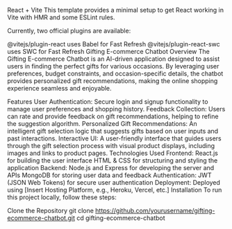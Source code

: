 React + Vite
This template provides a minimal setup to get React working in Vite with HMR and some ESLint rules.

Currently, two official plugins are available:

@vitejs/plugin-react uses Babel for Fast Refresh
@vitejs/plugin-react-swc uses SWC for Fast Refresh
Gifting E-commerce Chatbot
Overview
The Gifting E-commerce Chatbot is an AI-driven application designed to assist users in finding the perfect gifts for various occasions. By leveraging user preferences, budget constraints, and occasion-specific details, the chatbot provides personalized gift recommendations, making the online shopping experience seamless and enjoyable.

Features
User Authentication: Secure login and signup functionality to manage user preferences and shopping history.
Feedback Collection: Users can rate and provide feedback on gift recommendations, helping to refine the suggestion algorithm.
Personalized Gift Recommendations: An intelligent gift selection logic that suggests gifts based on user inputs and past interactions.
Interactive UI: A user-friendly interface that guides users through the gift selection process with visual product displays, including images and links to product pages.
Technologies Used
Frontend:
React.js for building the user interface
HTML & CSS for structuring and styling the application
Backend:
Node.js and Express for developing the server and APIs
MongoDB for storing user data and feedback
Authentication:
JWT (JSON Web Tokens) for secure user authentication
Deployment:
Deployed using [Insert Hosting Platform, e.g., Heroku, Vercel, etc.]
Installation
To run this project locally, follow these steps:

Clone the Repository
git clone https://github.com/yourusername/gifting-ecommerce-chatbot.git
cd gifting-ecommerce-chatbot
